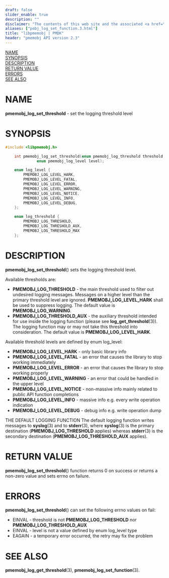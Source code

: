 ```yaml
---
draft: false
slider_enable: true
description: ""
disclaimer: "The contents of this web site and the associated <a href=\"https://github.com/pmem\">GitHub repositories</a> are BSD-licensed open source."
aliases: ["pobj_log_set_function.3.html"]
title: "libpmemobj | PMDK"
header: "pmemobj API version 2.3"
---
```


[comment]: <> (SPDX-License-Identifier: BSD-3-Clause)
[comment]: <> (Copyright 2024, Intel Corporation)

[comment]: <> (pmemobj_log_set_threshold.3 -- man page for set the logging threshold level)

[NAME](#name)<br />
[SYNOPSIS](#synopsis)<br />
[DESCRIPTION](#description)<br />
[RETURN VALUE](#return-value)<br />
[ERRORS](#errors)<br />
[SEE ALSO](#see-also)<br />

# NAME #

**pmemobj_log_set_threshold** - set the logging threshold level

 # SYNOPSIS #

```c
#include <libpmemobj.h>

	int pmemobj_log_set_threshold(enum pmemobj_log_threshold threshold,
              enum pmemobj_log_level level);

	enum log_level {
		PMEMOBJ_LOG_LEVEL_HARK,
		PMEMOBJ_LOG_LEVEL_FATAL,
		PMEMOBJ_LOG_LEVEL_ERROR,
		PMEMOBJ_LOG_LEVEL_WARNING,
		PMEMOBJ_LOG_LEVEL_NOTICE,
		PMEMOBJ_LOG_LEVEL_INFO,
		PMEMOBJ_LOG_LEVEL_DEBUG,
	};

	enum log_threshold {
		PMEMOBJ_LOG_THRESHOLD,
		PMEMOBJ_LOG_THRESHOLD_AUX,
		PMEMOBJ_LOG_THRESHOLD_MAX
	};
```

# DESCRIPTION #

**pmemobj_log_set_threshold**() sets the logging threshold level.

Available thresholds are:
 - **PMEMOBJ_LOG_THRESHOLD** - the main threshold used to filter out undesired
  logging messages. Messages on a higher level than the primary threshold
  level are ignored. **PMEMOBJ_LOG_LEVEL_HARK** shall be used to suppress
 logging.
 The default value is **PMEMOBJ_LOG_WARNING**.
 - **PMEMOBJ_LOG_THRESHOLD_AUX** - the auxiliary threshold intended for use inside
  the logging function (please see **log_get_threshold**(3)). The logging
  function may or may not take this threshold into consideration. The default
  value is **PMEMOBJ_LOG_LEVEL_HARK**.

Available threshold levels are defined by enum log_level:
 - **PMEMOBJ_LOG_LEVEL_HARK** - only basic library info
 - **PMEMOBJ_LOG_LEVEL_FATAL** - an error that causes the library to stop working
   immediately
 - **PMEMOBJ_LOG_LEVEL_ERROR** - an error that causes the library to stop working
   properly
 - **PMEMOBJ_LOG_LEVEL_WARNING** - an error that could be handled in the upper
   level
 - **PMEMOBJ_LOG_LEVEL_NOTICE** - non-massive info mainly related to public API
   function completions
 - **PMEMOBJ_LOG_LEVEL_INFO** - massive info e.g. every write operation indication
 - **PMEMOBJ_LOG_LEVEL_DEBUG** - debug info e.g. write operation dump

THE DEFAULT LOGGING FUNCTION
The default logging function writes messages to **syslog**(3) and to **stderr**(3),
where **syslog**(3) is the primary destination (**PMEMOBJ_LOG_THRESHOLD** applies)
whereas **stderr**(3) is the secondary destination (**PMEMOBJ_LOG_THRESHOLD_AUX**
applies).

# RETURN VALUE #

**pmemobj_log_set_threshold**() function returns 0 on success or returns
a non-zero value and sets errno on failure.

# ERRORS #

**pmemobj_log_set_threshold**() can set the following errno values on fail:
 - EINVAL - threshold is not **PMEMOBJ_LOG_THRESHOLD** nor
   **PMEMOBJ_LOG_THRESHOLD_AUX**
 - EINVAL - level is not a value defined by enum log_level type
 - EAGAIN - a temporary error occurred, the retry may fix the problem

# SEE ALSO #

**pmemobj_log_get_threshold**(3), **pmemobj_log_set_function**(3).